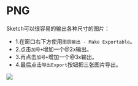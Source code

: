 # PNG

Sketch可以很容易的输出各种尺寸的图片：
+ 1.在窗口右下方使用`图层输出 - Make Exportable`。
+ 2.点击`加号+`增加一个@2x输出。
+ 3.再点击`加号+`增加一个@3x输出。
+ 4.最后点击`导出Export`按钮把三张图片导出。

![](https://koenig-media.raywenderlich.com/uploads/2015/10/exporting.gif)